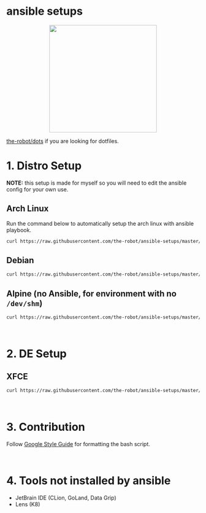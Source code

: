 # ansible setups

<p align="center">
  <img src="https://i.redd.it/yf4j8mde9n341.jpg" width=280 />
</p>

[the-robot/dots](https://github.com/the-robot/dots) if you are looking for dotfiles.
  
# 1. Distro Setup

**NOTE:** this setup is made for myself so you will need to edit the ansible config for your own use.

## Arch Linux

Run the command below to automatically setup the arch linux with ansible playbook.

```sh
curl https://raw.githubusercontent.com/the-robot/ansible-setups/master/scripts/setup-arch.sh | sudo bash -s -- $(whoami)
```

## Debian

```sh
curl https://raw.githubusercontent.com/the-robot/ansible-setups/master/scripts/setup-debian.sh | sudo bash -s -- $(whoami)
```

## Alpine (no Ansible, for environment with no `/dev/shm`)

```sh
curl https://raw.githubusercontent.com/the-robot/ansible-setups/master/scripts/setup-alpine-ash.sh | ash
```

<br/>

# 2. DE Setup

## XFCE

```sh
curl https://raw.githubusercontent.com/the-robot/ansible-setups/master/scripts/setup-xfce.sh | bash -s -- $(whoami)
```

<br/>

# 3. Contribution

Follow [Google Style Guide](https://google.github.io/styleguide/shellguide.html) for formatting the bash script.

<br/>

# 4. Tools not installed by ansible

- JetBrain IDE (CLion, GoLand, Data Grip)
- Lens (K8)
